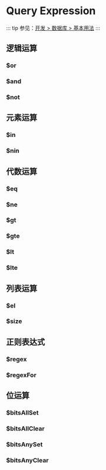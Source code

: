 # Query Expression

::: tip
参见：[开发 > 数据库 > 基本用法](../../guide/database/index.md)
:::

## 逻辑运算

### $or

### $and

### $not

## 元素运算

### $in

### $nin

## 代数运算

### $eq

### $ne

### $gt

### $gte

### $lt

### $lte

## 列表运算

### $el

### $size

## 正则表达式

### $regex

### $regexFor

## 位运算

### $bitsAllSet

### $bitsAllClear

### $bitsAnySet

### $bitsAnyClear
